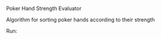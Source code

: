 Poker Hand Strength Evaluator

Algorithm for sorting poker hands according to their strength

Run:

